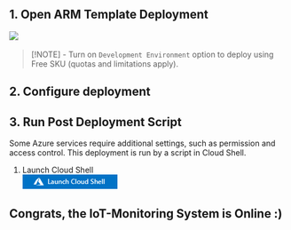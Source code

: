 ## 1. Open ARM Template Deployment

<a href="https://portal.azure.com/#create/Microsoft.Template/uri/https%3A%2F%2Fraw.githubusercontent.com%2FFabianKortum%2FMonitoringSystem%2Fmaster%2FDeploy%2Fazuredeploy.json" target="_blank"><img src="deploy-to-azure.svg"/></a>

> [!NOTE] - Turn on `Development Environment` option to deploy using Free SKU (quotas and limitations apply).

## 2. Configure deployment

## 3. Run Post Deployment Script

Some Azure services require additional settings, such as permission and access control. This deployment is run by a script in Cloud Shell.

1. Launch Cloud Shell  
<a href="https://shell.azure.com" target="_blank"><img src="./media/launchcloudshell.png"/></a>

## Congrats, the IoT-Monitoring System is Online :)
